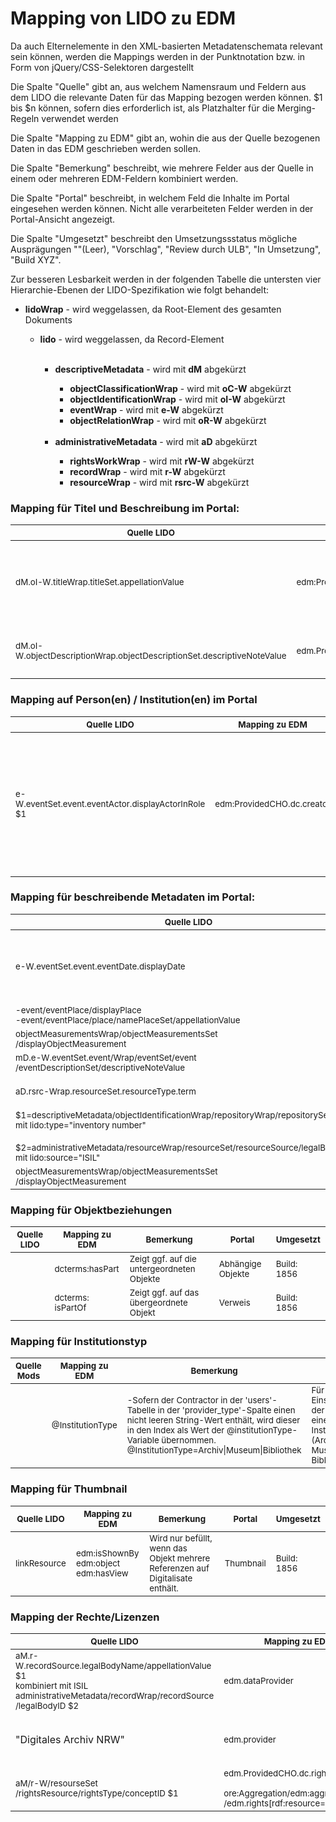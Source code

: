 # Mapping von LIDO zu EDM

Da auch Elternelemente in den XML-basierten Metadatenschemata relevant sein können, werden die Mappings werden in der Punktnotation bzw. in Form von jQuery/CSS-Selektoren dargestellt

Die Spalte "Quelle" gibt an, aus welchem Namensraum und Feldern aus dem LIDO die relevante Daten für das Mapping bezogen werden können.
$1 bis $n können, sofern dies erforderlich ist, als Platzhalter für die Merging-Regeln verwendet werden

Die Spalte "Mapping zu EDM" gibt an, wohin die aus der Quelle bezogenen Daten in das EDM geschrieben werden sollen.

Die Spalte "Bemerkung" beschreibt, wie mehrere Felder aus der Quelle in einem oder mehreren EDM-Feldern kombiniert werden.

Die Spalte "Portal" beschreibt, in welchem Feld die Inhalte im Portal eingesehen werden können. Nicht alle verarbeiteten Felder werden in der Portal-Ansicht angezeigt.

Die Spalte "Umgesetzt" beschreibt den Umsetzungssstatus mögliche Ausprägungen ""(Leer), "Vorschlag", "Review durch ULB", "In Umsetzung", "Build XYZ".

Zur besseren Lesbarkeit werden in der folgenden Tabelle die untersten vier Hierarchie-Ebenen der LIDO-Spezifikation wie folgt behandelt:

<ul>
   <li><b>lidoWrap</b> - wird weggelassen, da Root-Element des gesamten Dokuments</li>
   <ul>
      <li><b>lido</b> - wird weggelassen, da Record-Element</li>
      <br />
      <ul>
         <li><b>descriptiveMetadata</b> - wird mit <b>dM</b> abgekürzt</li>
         <ul>
            <li><b>objectClassificationWrap</b> - wird mit <b>oC-W</b> abgekürzt</li>
            <li><b>objectIdentificationWrap</b> - wird mit <b>oI-W</b> abgekürzt</li>
            <li><b>eventWrap</b> - wird mit <b>e-W</b> abgekürzt</li>
            <li><b>objectRelationWrap</b> - wird mit <b>oR-W</b> abgekürzt</li>
            <br />
         </ul>
         <li><b>administrativeMetadata</b> - wird mit <b>aD</b> abgekürzt</li>
         <ul>
            <li><b>rightsWorkWrap</b> - wird mit <b>rW-W</b> abgekürzt</li>
            <li><b>recordWrap</b> - wird mit <b>r-W</b> abgekürzt</li>
            <li><b>resourceWrap</b> - wird mit <b>rsrc-W</b> abgekürzt</li>
         </ul>
      </ul>
   </ul>
</ul>


### Mapping für Titel und Beschreibung im Portal:

<table><thead><tr>
<th><sub>Quelle LIDO</sub></th>
<th><sub>Mapping zu EDM</sub></th>
<th><sub>Bemerkung</sub></th>
<th><sub>Portal</sub></th>
<th><sub>Umgesetzt</sub></th>
</tr></thead><tbody>
<tr>
<td><sub> dM.oI-W.titleWrap.titleSet.appellationValue </br></sub></td>
<td><sub> edm:ProvidedCHO.dc.title</sub></td>
<td><sub> EDM-Pflichtfeld, wenn keine Beschreibung vorhanden, Pflichtfeld DA-NRW Portal </br></sub></td>
<td><sub>Titel</sub></td>
<td><sub>Build 1856</sub></td>
</tr>
<tr>
<td><sub> dM.oI-W.objectDescriptionWrap.objectDescriptionSet.descriptiveNoteValue </sub></td>
<td><sub>edm.ProvidedCHO.dc.description</sub></td>
<td><sub> EDM-Pflichtfeld, wenn kein Titel vorhanden <br></sub></td>
<td><sub>Beschreibung</sub></td>
<td><sub>Build: 2086</sub></td>
</tr>
</tbody></table>

### Mapping auf Person(en) / Institution(en) im Portal
<table><thead><tr>
<th><sub>Quelle LIDO</sub></th>
<th><sub>Mapping zu EDM</sub></th>
<th><sub>Bemerkung</sub></th>
<th><sub>Portal</sub></th>
<th><sub>Umgesetzt</sub></th>
</tr></thead><tbody>
<tr>
 <td><sub>
 e-W.eventSet.event.eventActor.displayActorInRole $1 <br>
  </sub></td>
<td><sub> edm:ProvidedCHO.dc.creator</sub></td>
<td><sub> EDM: Empfohlenes Feld. <br />Die Rolle eines Beitragenden existiert in der aktuellen LIDO-Spezifikation bisher nicht. Sollten Personen nicht als Creator definiert werden, müssten dafür noch Erkennungsmerkmale definiert werden. </sub></td>
<td><sub>Person</sub></td>
<td><sub>Build: 2086</sub></td>
</tr>

</tbody></table>


### Mapping für beschreibende Metadaten im Portal:
<table><thead><tr>
<th><sub>Quelle LIDO</sub></th>
<th><sub>Mapping zu EDM</sub></th>
<th><sub>Bemerkung</sub></th>
<th><sub>Portal</sub></th>
<th><sub>Umgesetzt</sub></th>
</tr></thead><tbody>
<tr>
<td><sub> e-W.eventSet.event.eventDate.displayDate</sub></td>
<td><sub> edm:ProvidedCHO.dc.date</sub></td>
<td><sub> Wenn keine Spezifikation des Datums in den LIDO-Daten, dann dc:date </sub></td>
<td><sub> Zeitangabe <br></sub></td>
<td><sub>Build: 2086</sub></td>
</tr>
   
 
  <tr>
<td><sub> -event/eventPlace/displayPlace<br>
-event/eventPlace/place/namePlaceSet/appellationValue</sub></td>
<td><sub> edm:ProvidedCHO.dcterms.spatial</sub></td>
<td><sub> </sub></td>
<td><sub> </sub></td>
<td><sub>Build: 2086</sub></td>
</tr>
 <tr>
<td><sub>
objectMeasurementsWrap/objectMeasurementsSet<br>/displayObjectMeasurement</sub></td>
<td><sub> edm:ProvidedCHO.dcterms.extend</sub></td>
<td><sub><br> </sub></td>
<td><sub>Umfang</sub></td>
<td><sub>Build: 2086</sub></td>
    </tr>
    <tr>
  <td><sub> mD.e-W.eventSet.event/Wrap/eventSet/event<br>/eventDescriptionSet/descriptiveNoteValue</sub></td>
<td><sub>dcterms:provenance</sub></td>
<td><sub> </sub></td>
<td><sub>Herkunft/Provenienz ???</sub></td>
<td><sub>Build: 1954</sub></td>
  </tr>
  
  <tr>
  <td><sub>aD.rsrc-Wrap.resourceSet.resourceType.term</sub></td>
<td><sub>edm:type</sub></td>
<td><sub> Pflichtfeld </sub></td>
<td><sub>Inhalt wird großgeschrieben: <br>'image'->'IMAGE'</sub></td>
<td><sub>Build: 2086</sub></td>
    </tr>
<td><sub> $1=descriptiveMetadata/objectIdentificationWrap/repositoryWrap/repositorySet/workID
  mit lido:type="inventory number"</sub>
<br/><br/><sub>
$2=administrativeMetadata/resourceWrap/resourceSet/resourceSource/legalBodyID
  mit lido:source="ISIL"</sub></td>
<td><sub>edm.ProvidedCHO.dc.identifier</sub></td>
<td><sub> der lokale Identifier zumeist mit Isil kombiniert </sub></td>
<td><sub>Identifier</sub></td>
<td><sub>Build: 2086</sub></td>
</tr>

 <tr>
<td><sub>
objectMeasurementsWrap/objectMeasurementsSet<br>/displayObjectMeasurement</sub></td>
<td><sub> edm:ProvidedCHO.dcterms.extent</sub></td>
<td><sub><br> </sub></td>
<td><sub>Umfang</sub></td>
<td><sub><b>Build: 2086</b></sub></td>
    </tr>
</tbody></table>



### Mapping für Objektbeziehungen
<table><thead><tr>
<th><sub>Quelle LIDO</sub></th>
<th><sub>Mapping zu EDM</sub></th>
<th><sub>Bemerkung</sub></th>
<th><sub>Portal</sub></th>
<th><sub>Umgesetzt</sub></th>
</tr></thead><tbody><tr>
<td><sub>
</sub></td>
<td><sub>dcterms:hasPart
</sub></td>
<td><sub>Zeigt ggf. auf die untergeordneten Objekte</sub></td>
<td><sub>Abhängige Objekte</sub></td>
<td><sub>Build: 1856</sub></td>
</tr>
<tr>
<td><sub>
</sub></td>
<td><sub>dcterms: isPartOf
</sub></td>
<td><sub>Zeigt ggf. auf das übergeordnete Objekt</sub></td>
<td><sub>Verweis</sub></td>
<td><sub>Build: 1856</sub></td>
</tr>
</tbody></table>



### Mapping für Institutionstyp
<table><thead><tr>
<th><sub>Quelle Mods</sub></th>
<th><sub>Mapping zu EDM</sub></th>
<th><sub>Bemerkung</sub></th>
<th><sub>Portal</sub></th>
<th><sub>Umgesetzt</sub></th>
</tr></thead><tbody><tr>
<td><sub>
</sub></td>
<td><sub>@InstitutionType
</sub></td>
<td><sub>-Sofern der Contractor in der 'users'-Tabelle in der  
'provider_type'-Spalte einen nicht leeren String-Wert enthält, wird dieser in den Index als Wert der @institutionType-Variable übernommen.<br>
@InstitutionType=Archiv|Museum|Bibliothek</sub></td>
<td><sub>Für die Einschränkung der Suche auf einen Institutionstyp (Archiv, Museum, Bibliothek ...)</sub></td>
<td><sub>Build: 1954</sub></td>
</tr>
</tbody></table>

### Mapping für Thumbnail
<table><thead><tr>
<th><sub>Quelle LIDO</sub></th>
<th><sub>Mapping zu EDM</sub></th>
<th><sub>Bemerkung</sub></th>
<th><sub>Portal</sub></th>
<th><sub>Umgesetzt</sub></th>
</tr></thead><tbody><tr>
<td><sub>linkResource
</sub></td>
<td><sub>edm:isShownBy  <br>
edm:object  <br>
edm:hasView
</sub></td>
<td><sub>Wird nur befüllt, wenn das Objekt mehrere Referenzen auf Digitalisate enthält.</sub></td>
<td><sub>Thumbnail</sub></td>
<td><sub>Build: 1856</sub></td>
</tr>

</tbody></table>

### Mapping der Rechte/Lizenzen
<table><thead><tr>
<th><sub>Quelle LIDO</sub></th>
<th><sub>Mapping zu EDM</sub></th>
<th><sub>Bemerkung</sub></th>
<th><sub>Portal</sub></th>
<th><sub>Umgesetzt</sub></th>
</tr></thead><tbody>
<tr>
<td>
<sub>
aM.r-W.recordSource.legalBodyName/appellationValue $1<br>kombiniert mit ISIL<br> administrativeMetadata/recordWrap/recordSource<br />/legalBodyID $2</sub></td>
<td><sub>edm.dataProvider 	</sub></td>
<td><sub>edm.dataProvider=$1 + $2  </sub></td>
<td><sub>Besitzende Institution</sub></td>
<td><sub>Build: 2086</sub></td>
</tr>
  

 <tr><td>
<sub>
</sub>"Digitales Archiv NRW"</td>
<td><sub>edm.provider </sub></td>
<td><sub>Pflichtfeld, Der Repository-Betreiber wird hier als datenprovider aufgefasst</sub></td>
<td><sub></sub></td>
<td><sub><b>Nächstes Build</b></sub></td>
</tr>

<tr>
<td><sub>
aM/r-W/resourseSet<br>/rightsResource/rightsType/conceptID $1 </sub></td>
<td><sub>edm.ProvidedCHO.dc.rights=$1 <br><br> ore:Aggregation/edm:aggregatedCHO<br>/edm.rights[rdf:resource=$1] </sub></td>
<td><sub>Lizenz-URL</sub></td>
<td><sub>Nutzungsrechte</sub></td>
<td><sub>Build 1954</sub></td>
</tr>


</tbody></table>
